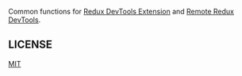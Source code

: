 Common functions for [Redux DevTools Extension](https://github.com/zalmoxisus/redux-devtools-extension) and [Remote Redux DevTools](https://github.com/zalmoxisus/remote-redux-devtools).

## LICENSE

[MIT](LICENSE)
